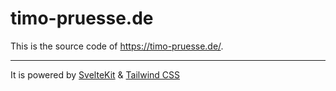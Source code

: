 # timo-pruesse.de

This is the source code of https://timo-pruesse.de/.

----

It is powered by [SvelteKit](https://kit.svelte.dev/) & [Tailwind CSS](https://tailwindcss.com/)
